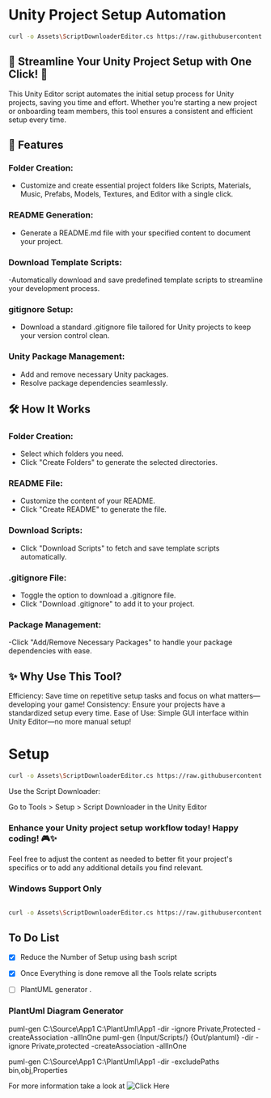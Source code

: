 # Unity Project Setup Automation



```bash
curl -o Assets\ScriptDownloaderEditor.cs https://raw.githubusercontent.com/Avin19/UnityTools/main/ScriptDownloaderEditor.cs 
```

## 🚀 Streamline Your Unity Project Setup with One Click! 🚀
This Unity Editor script automates the initial setup process for Unity projects, saving you time and effort. Whether you're starting a new project or onboarding team members, this tool ensures a consistent and efficient setup every time.

## 🔧 Features

### Folder Creation:

- Customize and create essential project folders like Scripts, Materials, Music, Prefabs, Models, Textures, and Editor with a single click.
### README Generation:

- Generate a README.md file with your specified content to document your project.
### Download Template Scripts:

-Automatically download and save predefined template scripts to streamline your development process.
### gitignore Setup:

- Download a standard .gitignore file tailored for Unity projects to keep your version control clean.
### Unity Package Management:

- Add and remove necessary Unity packages.
- Resolve package dependencies seamlessly.
## 🛠 How It Works



### Folder Creation:

- Select which folders you need.
- Click "Create Folders" to generate the selected directories.
### README File:

- Customize the content of your README.
- Click "Create README" to generate the file.
### Download Scripts:

- Click "Download Scripts" to fetch and save template scripts automatically.
### .gitignore File:

- Toggle the option to download a .gitignore file.
- Click "Download .gitignore" to add it to your project.
### Package Management:

-Click "Add/Remove Necessary Packages" to handle your package dependencies with ease.

## ✨ Why Use This Tool?
Efficiency: Save time on repetitive setup tasks and focus on what matters—developing your game!
Consistency: Ensure your projects have a standardized setup every time.
Ease of Use: Simple GUI interface within Unity Editor—no more manual setup!




# Setup


```bash
curl -o Assets\ScriptDownloaderEditor.cs https://raw.githubusercontent.com/Avin19/UnityTools/main/ScriptDownloaderEditor.cs 
```
Use the Script Downloader:

Go to Tools > Setup > Script Downloader in the Unity Editor


### Enhance your Unity project setup workflow today! Happy coding! 🎮✨


Feel free to adjust the content as needed to better fit your project's specifics or to add any additional details you find relevant.

<!-- 
### MAC 


```bash
touch .gitignore
curl -o .gitignore https://raw.githubusercontent.com/w3villa-avinash/UnityTool/main/.gitignore
curl -OJL https://raw.githubusercontent.com/w3villa-avinash/UnityTool/main/Tools.cs


``` -->
### Windows Support Only 

```bash

curl -o Assets\ScriptDownloaderEditor.cs https://raw.githubusercontent.com/Avin19/UnityTools/main/ScriptDownloaderEditor.cs 
```

<!-- ### Editior Scritps 

```bash 

mkdir  Assets\Project\Editor\Template
cd  Assets\Project\Editor\
curl -O Assets\Project\Editor\CustomScritpsTemplate.cs https://raw.githubusercontent.com/Avin19/UnityTools/main/CustomScriptsTemplate.cs
curl -O Template\NewScript.cs.txt https://raw.githubusercontent.com/Avin19/UnityTools/main/Template/NewScript.cs.txt 
curl -O Template\NewEnum.cs.txt https://raw.githubusercontent.com/Avin19/UnityTools/main/Template/NewEnum.cs.Txt
curl -O Template\NewScriptableObject.cs.txt https://raw.githubusercontent.com/Avin19/UnityTools/main/Template/NewScriptableObject.cs.txt
curl -O Template\NewClass.cs.txt https://raw.githubusercontent.com/Avin19/UnityTools/main/Template/NewClass.cs.txt
``` -->






## To Do List 

- [x] Reduce the Number of Setup using bash script 
- [x] Once Everything is done remove all the Tools relate scripts 
- [ ] PlantUML generator .


### PlantUml Diagram Generator 

puml-gen C:\Source\App1 C:\PlantUml\App1 -dir -ignore Private,Protected -createAssociation -allInOne
puml-gen {Input/Scripts/} {Out/plantuml} -dir -ignore Private,protected -createAssociation -allInOne 


puml-gen C:\Source\App1 C:\PlantUml\App1 -dir -excludePaths bin,obj,Properties


For more information take a look at 
![Click Here](https://github.com/pierre3/PlantUmlClassDiagramGenerator)

